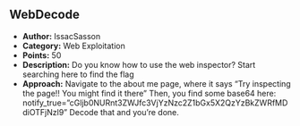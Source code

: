 <h2>WebDecode</h2>
<ul>
  <li><strong>Author:</strong> IssacSasson</li>
  <li><strong>Category:</strong> Web Exploitation</li>
  <li><strong>Points:</strong> 50</li>
  <li><strong>Description:</strong> Do you know how to use the web inspector? Start searching here to find the flag</li>
  <li><strong>Approach:</strong> Navigate to the about me page, where it says “Try inspecting the page!! You might find it there” Then, you find some base64 here: notify_true=”cGljb0NURnt3ZWJfc3VjYzNzc2Z1bGx5X2QzYzBkZWRfMDdiOTFjNzl9” Decode that and you’re done.</li>
</ul>
